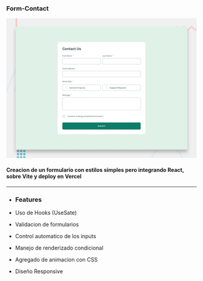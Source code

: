 
### Form-Contact

![Descripción de la imagen](/src/design/desktop-preview.jpg)

#### Creacion de un formulario con estilos simples pero integrando React, sobre Vite y deploy en Vercel

___

- ### Features


- Uso de Hooks (UseSate)
- Validacion de formularios
- Control automatico de los inputs
- Manejo de renderizado condicional
- Agregado de animacion con CSS
- Diseño Responsive

